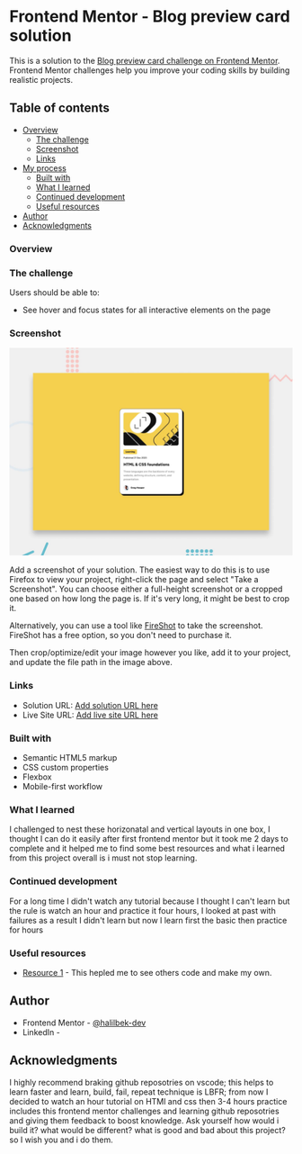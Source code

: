 # Frontend Mentor - Blog preview card solution

This is a solution to the [Blog preview card challenge on Frontend Mentor](https://www.frontendmentor.io/challenges/blog-preview-card-ckPaj01IcS). Frontend Mentor challenges help you improve your coding skills by building realistic projects. 

## Table of contents

- [Overview](#overview)
  - [The challenge](#the-challenge)
  - [Screenshot](#screenshot)
  - [Links](#links)
- [My process](#my-process)
  - [Built with](#built-with)
  - [What I learned](#what-i-learned)
  - [Continued development](#continued-development)
  - [Useful resources](#useful-resources)
- [Author](#author)
- [Acknowledgments](#acknowledgments)

### Overview

### The challenge

Users should be able to:

- See hover and focus states for all interactive elements on the page

### Screenshot

![](./preview.jpg)

Add a screenshot of your solution. The easiest way to do this is to use Firefox to view your project, right-click the page and select "Take a Screenshot". You can choose either a full-height screenshot or a cropped one based on how long the page is. If it's very long, it might be best to crop it.

Alternatively, you can use a tool like [FireShot](https://getfireshot.com/) to take the screenshot. FireShot has a free option, so you don't need to purchase it. 

Then crop/optimize/edit your image however you like, add it to your project, and update the file path in the image above.

### Links

- Solution URL: [Add solution URL here](https://github.com/halilbek-dev/blog-preview-card2)
- Live Site URL: [Add live site URL here](https://halilbek-dev.github.io/blog-preview-card2/)

### Built with

- Semantic HTML5 markup
- CSS custom properties
- Flexbox
- Mobile-first workflow

### What I learned

I challenged to nest these horizonatal and vertical layouts in one box, I thought I can do it easily after first frontend mentor but it took me 2 days to complete and it helped me to find some best resources and  what i learned from this project overall is i must not stop learning. 

### Continued development

For a long time I didn't watch any tutorial because I thought I can't learn but the rule is watch an hour and practice it four hours, I looked at past with failures as a result I didn't learn but now I learn first the basic then practice for hours

### Useful resources

- [Resource 1](https://www.github.com) - This hepled me to see others code and make my own.

## Author

- Frontend Mentor - [@halilbek-dev](https://www.frontendmentor.io/profile/halilbek-dev)
- LinkedIn - [](https://www.linkedin.com/in/halilbek-mamurjonov-a9bbab339/)

## Acknowledgments

I highly recommend braking github reposotries on vscode; this helps to learn faster and learn, build, fail, repeat technique is LBFR; from now I decided to watch an hour tutorial on HTMl and css then 3-4 hours practice includes this frontend mentor challenges and learning github reposotries and giving them feedback to boost knowledge. Ask yourself how would i build it? what would be different? what is good and bad about this project? so I wish you and i do them.  

